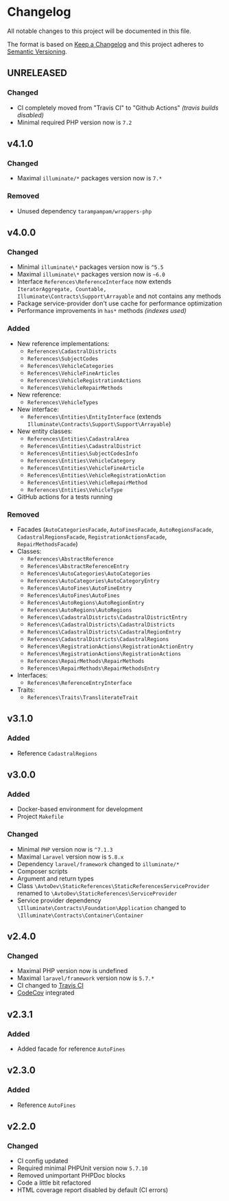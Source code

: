 # Changelog

All notable changes to this project will be documented in this file.

The format is based on [Keep a Changelog][keepachangelog] and this project adheres to [Semantic Versioning][semver].

## UNRELEASED

### Changed

- CI completely moved from "Travis CI" to "Github Actions" _(travis builds disabled)_
- Minimal required PHP version now is `7.2`

## v4.1.0

### Changed

- Maximal `illuminate/*` packages version now is `7.*`

### Removed

- Unused dependency `tarampampam/wrappers-php`

## v4.0.0

### Changed

- Minimal `illuminate\*` packages version now is `^5.5`
- Maximal `illuminate\*` packages version now is `~6.0`
- Interface `References\ReferenceInterface` now extends `IteratorAggregate, Countable, Illuminate\Contracts\Support\Arrayable` and not contains any methods
- Package service-provider don't use cache for performance optimization
- Performance improvements in `has*` methods _(indexes used)_

### Added

- New reference implementations:
  - `References\CadastralDistricts`
  - `References\SubjectCodes`
  - `References\VehicleCategories`
  - `References\VehicleFineArticles`
  - `References\VehicleRegistrationActions`
  - `References\VehicleRepairMethods`
- New reference:
  - `References\VehicleTypes`
- New interface:
  - `References\Entities\EntityInterface` (extends `Illuminate\Contracts\Support\Support\Arrayable`)
- New entity classes:
  - `References\Entities\CadastralArea`
  - `References\Entities\CadastralDistrict`
  - `References\Entities\SubjectCodesInfo`
  - `References\Entities\VehicleCategory`
  - `References\Entities\VehicleFineArticle`
  - `References\Entities\VehicleRegistrationAction`
  - `References\Entities\VehicleRepairMethod`
  - `References\Entities\VehicleType`
- GitHub actions for a tests running

### Removed

- Facades (`AutoCategoriesFacade`, `AutoFinesFacade`, `AutoRegionsFacade`, `CadastralRegionsFacade`, `RegistrationActionsFacade`, `RepairMethodsFacade`)
- Classes:
  - `References\AbstractReference`
  - `References\AbstractReferenceEntry`
  - `References\AutoCategories\AutoCategories`
  - `References\AutoCategories\AutoCategoryEntry`
  - `References\AutoFines\AutoFineEntry`
  - `References\AutoFines\AutoFines`
  - `References\AutoRegions\AutoRegionEntry`
  - `References\AutoRegions\AutoRegions`
  - `References\CadastralDistricts\CadastralDistrictEntry`
  - `References\CadastralDistricts\CadastralDistricts`
  - `References\CadastralDistricts\CadastralRegionEntry`
  - `References\CadastralDistricts\CadastralRegions`
  - `References\RegistrationActions\RegistrationActionEntry`
  - `References\RegistrationActions\RegistrationActions`
  - `References\RepairMethods\RepairMethods`
  - `References\RepairMethods\RepairMethodsEntry`
- Interfaces:
  - `References\ReferenceEntryInterface`
- Traits:
  - `References\Traits\TransliterateTrait`

## v3.1.0

### Added

- Reference `CadastralRegions`

## v3.0.0

### Added

- Docker-based environment for development
- Project `Makefile`

### Changed

- Minimal `PHP` version now is `^7.1.3`
- Maximal `Laravel` version now is `5.8.x`
- Dependency `laravel/framework` changed to `illuminate/*`
- Composer scripts
- Argument and return types
- Class `\AvtoDev\StaticReferences\StaticReferencesServiceProvider` renamed to `\AvtoDev\StaticReferences\ServiceProvider`
- Service provider dependency `\Illuminate\Contracts\Foundation\Application` changed to `\Illuminate\Contracts\Container\Container`

## v2.4.0

### Changed

- Maximal PHP version now is undefined
- Maximal `laravel/framework` version now is `5.7.*`
- CI changed to [Travis CI][travis]
- [CodeCov][codecov] integrated

[travis]:https://travis-ci.org/
[codecov]:https://codecov.io/

## v2.3.1

### Added

- Added facade for reference `AutoFines`

## v2.3.0

### Added

- Reference `AutoFines`

## v2.2.0

### Changed

- CI config updated
- Required minimal PHPUnit version now `5.7.10`
- Removed unimportant PHPDoc blocks
- Code a little bit refactored
- HTML coverage report disabled by default (CI errors)

[keepachangelog]:https://keepachangelog.com/en/1.0.0/
[semver]:https://semver.org/spec/v2.0.0.html
